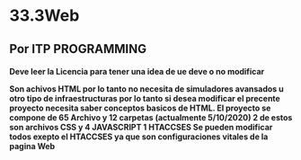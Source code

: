 # 33.3Web

<h2>
  Por ITP PROGRAMMING
</h2>

<h4>
  <p>Deve leer la Licencia para tener una idea de ue deve o no modificar</p>
  <p>Son achivos HTML por lo tanto no necesita de simuladores avansados u otro tipo de infraestructuras por lo tanto si desea modificar el precente proyecto necesita saber conceptos basicos de HTML. El proyecto se compone de 65 Archivo y 12 carpetas (actualmente 5/10/2020) 2 de estos son archivos CSS y 4 JAVASCRIPT 1 HTACCSES Se pueden modificar todos exepto el HTACCSES ya que son configuraciones vitales de la pagina Web</p>
</h4>
